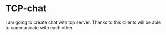# TCP-chat

I am going to create chat with tcp server. Thanks to this clients will be able to communicate with each other
